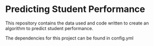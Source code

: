 # Predicting Student Performance

This repository contains the data used and code written to create an algorithm to predict student performance.

The dependencies for this project can be found in config.yml
